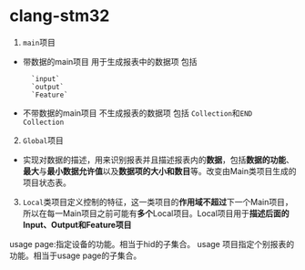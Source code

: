 # clang-stm32
1. `main`项目

- 带数据的main项目 用于生成报表中的数据项
   包括

        `input`    
        `output`    
        `Feature`
- 不带数据的main项目 不生成报表的数据项
 包括 `Collection`和`END Collection`
 2. `Global`项目
 - 实现对数据的描述，用来识别报表并且描述报表内的**数据**，包括**数据的功能**、**最大**与**最小数据允许值**以及**数据项的大小和数目**等。改变由Main类项目生成的项目状态表。
 3. `Local`类项目定义控制的特征，这一类项目的**作用域不超过**下一个Main项目，所以在每一Main项目之前可能有**多个**Local项目。Local项目用于**描述后面的Input、Output和Feature项目**

 usage page:指定设备的功能。相当于hid的子集合。
 usage 项目指定个别报表的功能。相当于usage page的子集合。
 